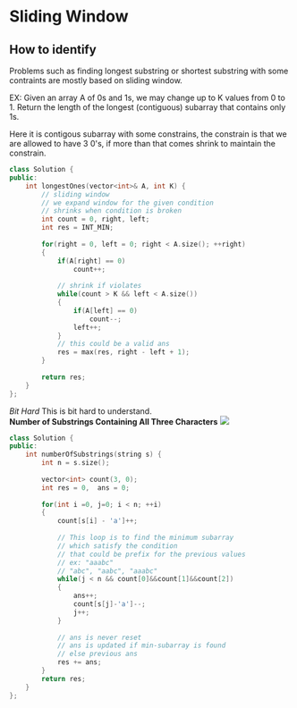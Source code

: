 # Sliding Window

## How to identify
Problems such as finding longest substring or shortest substring with some contraints are mostly based on sliding window.  

EX: Given an array A of 0s and 1s, we may change up to K values from 0 to 1.
Return the length of the longest (contiguous) subarray that contains only 1s.

Here it is contigous subarray with some constrains, the constrain is that 
we are allowed to have 3 0's, if more than that comes shrink to maintain
the constrain.

```cpp
class Solution {
public:
    int longestOnes(vector<int>& A, int K) {
        // sliding window
        // we expand window for the given condition
        // shrinks when condition is broken
        int count = 0, right, left;
        int res = INT_MIN;
        
        for(right = 0, left = 0; right < A.size(); ++right)
        {
            if(A[right] == 0)
                count++;
            
            // shrink if violates
            while(count > K && left < A.size())
            {
                if(A[left] == 0)
                    count--;
                left++;
            }
            // this could be a valid ans
            res = max(res, right - left + 1);
        }
        
        return res;
    }
};
```

*Bit Hard* This is bit hard to understand.   
**Number of Substrings Containing All Three Characters**
<img src="https://user-images.githubusercontent.com/59721339/104806577-a23abc00-57fe-11eb-97a5-c69116fbbf55.png" />
```cpp
class Solution {
public:
    int numberOfSubstrings(string s) {
        int n = s.size();
        
        vector<int> count(3, 0);
        int res = 0,  ans = 0;
        
        for(int i =0, j=0; i < n; ++i)
        {
            count[s[i] - 'a']++;
            
            // This loop is to find the minimum subarray
            // which satisfy the condition
            // that could be prefix for the previous values
            // ex: "aaabc"
            // "abc", "aabc", "aaabc"
            while(j < n && count[0]&&count[1]&&count[2])
            {
                ans++;
                count[s[j]-'a']--;
                j++;
            }
            
            // ans is never reset
            // ans is updated if min-subarray is found
            // else previous ans
            res += ans;
        }
        return res;
    }
};
```
